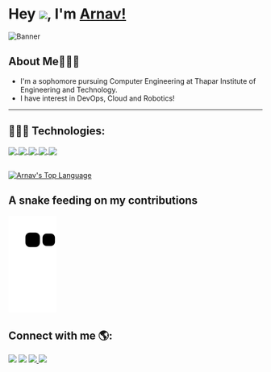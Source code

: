 # Hey <img src="https://github.com/TheDudeThatCode/TheDudeThatCode/blob/master/Assets/Hi.gif" width="29px">, I'm [Arnav!](https://linktr.ee/arnav_barman)
![Banner](https://i.ibb.co/VTfnPv1/1643148388409.jpg)
## About Me🧔🏻‍♂️
- I'm a sophomore pursuing Computer Engineering at Thapar Institute of Engineering and Technology.
- I have interest in DevOps, Cloud and Robotics!
---

<!-- BLOG-POST-LIST:START -->
<!-- ### 📝 My Blogs: -->
<!-- BLOG-POST-LIST:END -->

## 👨🏻‍💻 **Technologies:**
<p align="left"> 
    <a href="https://www.java.com" target="_blank"> <img align="center" src="https://img.icons8.com/color/48/000000/java-coffee-cup-logo.png"/> </a>
    <a href="" target="_blank"> <img align="center" src="https://img.icons8.com/color/48/000000/c-plus-plus-logo.png"/> </a>
    <a href="https://git-scm.com/" target="_blank"> <img align="center" src="https://img.icons8.com/color/48/000000/git.png"/> </a> 
    <a href="https://www.linux.org/" target="_blank"> <img align="center" src="https://img.icons8.com/color/48/000000/linux--v1.png"/> </a>
    <a href="https://www.ros.org/" target="_blank"> <img align="center" src="https://www.ros.org/imgs/logo-white.png" width="80px"/> </a>
</p>
<br>
<a href="https://github.com/Arnav-Barman/github-readme-stats"><img alt="Arnav's Top Language" src="https://github-readme-stats.vercel.app/api/top-langs/?username=Arnav-Barman&langs_count=8&count_private=true&layout=compact&theme=react&hide_border=true&bg_color=0D1117" /></a>
<br>

## A snake feeding on my contributions
![snake gif](https://github.com/Arnav-Barman/Arnav-Barman/blob/output/github-contribution-grid-snake.svg)

## **Connect with me 🌎:**
<p align="left">
<a href = "https://www.linkedin.com/in/arnavbarman/"><img src="https://img.icons8.com/fluent/48/000000/linkedin.png"/></a> 
<a href = "https://instagram.com/_arnavbarman_"><img src="https://img.icons8.com/fluent/48/000000/instagram-new.png"/></a>
<a href = "https://twitter.com/barman_arnav"><img src="https://img.icons8.com/color/48/000000/twitter--v1.png"</a> 
<a href = "arnavbarman1@gmail.com"><img src="https://img.icons8.com/color/48/000000/gmail-new.png"/></a>    
</p>
